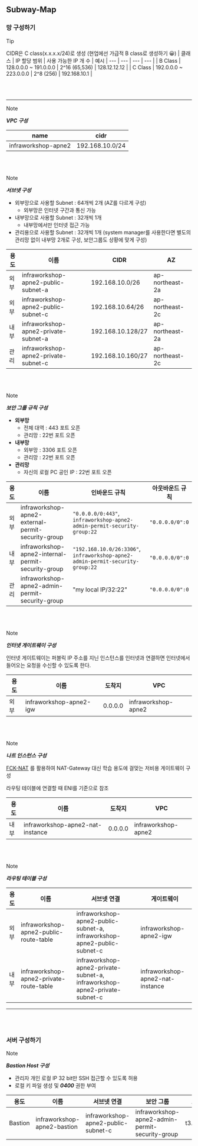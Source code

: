 ## Subway-Map


### 망 구성하기

> [!TIP]
> CIDR은 C class(x.x.x.x/24)로 생성 (현업에선 가급적 B class로 생성하기 😀)
> | 클래스 | IP 할당 범위 | 사용 가능한 IP 개 수 | 예시
> | --- | --- | --- | --- | 
> | B Class | 128.0.0.0 ~ 191.0.0.0 | 2^16 (65,536) | 128.12.12.12 |
> | C Class | 192.0.0.0 ~ 223.0.0.0 | 2^8 (256) | 192.168.10.1 |

<br></br>

---


> [!NOTE]
> ***VPC 구성***

| name | cidr |
| --- | --- |
| infraworkshop-apne2 | 192.168.10.0/24 |

<br></br>

> [!NOTE]
> ***서브넷 구성***
> - 외부망으로 사용할 Subnet : 64개씩 2개 (AZ를 다르게 구성)
>   - 외부망은 인터넷 구간과 통신 가능
> - 내부망으로 사용할 Subnet : 32개씩 1개
>   - 내부망에서만 인터넷 접근 가능
> - 관리용으로 사용할 Subnet : 32개씩 1개 (system manager를 사용한다면 별도의 관리망 없이 내부망 2개로 구성, 보안그룹도 상황에 맞게 구성)

| 용도 | 이름 | CIDR | AZ |
| --- | --- | --- | --- | 
| 외부 | infraworkshop-apne2-public-subnet-a | 192.168.10.0/26 | ap-northeast-2a |
| 외부 | infraworkshop-apne2-public-subnet-c | 192.168.10.64/26 | ap-northeast-2c |
| 내부 | infraworkshop-apne2-private-subnet-a | 192.168.10.128/27 | ap-northeast-2a |
| 관리 | infraworkshop-apne2-private-subnet-c | 192.168.10.160/27 | ap-northeast-2c |

<br></br>

> [!NOTE]
> ***보안 그룹 규칙 구성***
> - **외부망**
>   - 전체 대역 : 443 포트 오픈
>   - 관리망 : 22번 포트 오픈
> - **내부망**
>   - 외부망 : 3306 포트 오픈
>   - 관리망 : 22번 포트 오픈
> - **관리망**
>   - 자신의 로컬 PC 공인 IP : 22번 포트 오픈

| 용도 | 이름 | 인바운드 규칙 | 아웃바운드 규칙 |
| --- | --- | --- | --- | 
| 외부 | infraworkshop-apne2-external-permit-security-group | `"0.0.0.0/0:443"`, `infraworkshop-apne2-admin-permit-security-group:22` | `"0.0.0.0/0":0` |
| 내부 | infraworkshop-apne2-internal-permit-security-group | `"192.168.10.0/26:3306"`, `infraworkshop-apne2-admin-permit-security-group:22` | `"0.0.0.0/0":0` |
| 관리 | infraworkshop-apne2-admin-permit-security-group | "my local IP/32:22" | `"0.0.0.0/0":0` |

<br></br>

> [!NOTE]
> ***인터넷 게이트웨이 구성***
> 
> 인터넷 게이트웨이는 퍼블릭 IP 주소를 지닌 인스턴스를 인터넷과 연결하면 인터넷에서 들어오는 요청을 수신할 수 있도록 한다.

| 용도 | 이름 | 도착지 | VPC |
| --- | --- | --- | --- | 
| 외부 | infraworkshop-apne2-igw | 0.0.0.0 | infraworkshop-apne2 |

<br></br>

> [!NOTE]
> ***나트 인스턴스 구성***
> 
> [FCK-NAT](https://fck-nat.dev/stable/) 를 활용하여 NAT-Gateway 대신 학습 용도에 걸맞는 저비용 게이트웨이 구성
> 
> 라우팅 테이블에 연결할 때 ENI를 기준으로 참조

| 용도 | 이름 | 도착지 | VPC |
| --- | --- | --- | --- | 
| 내부 | infraworkshop-apne2-nat-instance | 0.0.0.0 | infraworkshop-apne2 |

<br></br>

> [!NOTE]
> ***라우팅 테이블 구성***

| 용도 | 이름 | 서브넷 연결 | 게이트웨이 |
| --- | --- | --- | --- |
| 외부 | infraworkshop-apne2-public-route-table | infraworkshop-apne2-public-subnet-a, infraworkshop-apne2-public-subnet-c | infraworkshop-apne2-igw |
| 내부 | infraworkshop-apne2-private-route-table | infraworkshop-apne2-private-subnet-a, infraworkshop-apne2-private-subnet-c | infraworkshop-apne2-nat-instance |

---

<br></br>

### 서버 구성하기

> [!NOTE]
> ***Bastion Host 구성***
> 
> - 관리자 개인 로컬 IP 32 bit만 SSH 접근할 수 있도록 허용
> - 로컬 키 파일 생성 및 ***0400*** 권한 부여

| 용도 | 이름 | 서브넷 연결 | 보안 그룹 | 스펙 | 운영체제 | keypair |
| --- | --- | --- | --- | --- | --- | --- |
| Bastion | infraworkshop-apne2-bastion | infraworkshop-apne2-public-subnet-c | infraworkshop-apne2-admin-permit-security-group | t3.micro | AamazonLinux 2023 | infraworkshop-apne2-keypair |

